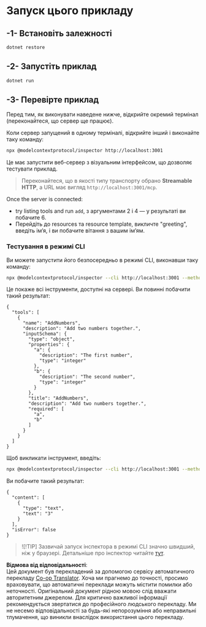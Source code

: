 <!--
CO_OP_TRANSLATOR_METADATA:
{
  "original_hash": "4eb6a48c54555c64b33c763fba3f2842",
  "translation_date": "2025-06-18T06:19:56+00:00",
  "source_file": "03-GettingStarted/06-http-streaming/solution/dotnet/README.md",
  "language_code": "uk"
}
-->
# Запуск цього прикладу

## -1- Встановіть залежності

```bash
dotnet restore
```

## -2- Запустіть приклад

```bash
dotnet run
```

## -3- Перевірте приклад

Перед тим, як виконувати наведене нижче, відкрийте окремий термінал (переконайтеся, що сервер ще працює).

Коли сервер запущений в одному терміналі, відкрийте інший і виконайте таку команду:

```bash
npx @modelcontextprotocol/inspector http://localhost:3001
```

Це має запустити веб-сервер з візуальним інтерфейсом, що дозволяє тестувати приклад.

> Переконайтеся, що в якості типу транспорту обрано **Streamable HTTP**, а URL має вигляд `http://localhost:3001/mcp`.

Once the server is connected: 

- try listing tools and run `add`, з аргументами 2 і 4 — у результаті ви побачите 6.
- Перейдіть до resources та resource template, викличте "greeting", введіть ім’я, і ви побачите вітання з вашим ім’ям.

### Тестування в режимі CLI

Ви можете запустити його безпосередньо в режимі CLI, виконавши таку команду:

```bash 
npx @modelcontextprotocol/inspector --cli http://localhost:3001 --method tools/list
```

Це покаже всі інструменти, доступні на сервері. Ви повинні побачити такий результат:

```text
{
  "tools": [
    {
      "name": "AddNumbers",
      "description": "Add two numbers together.",
      "inputSchema": {
        "type": "object",
        "properties": {
          "a": {
            "description": "The first number",
            "type": "integer"
          },
          "b": {
            "description": "The second number",
            "type": "integer"
          }
        },
        "title": "AddNumbers",
        "description": "Add two numbers together.",
        "required": [
          "a",
          "b"
        ]
      }
    }
  ]
}
```

Щоб викликати інструмент, введіть:

```bash
npx @modelcontextprotocol/inspector --cli http://localhost:3001 --method tools/call --tool-name AddNumbers --tool-arg a=1 --tool-arg b=2
```

Ви побачите такий результат:

```text
{
  "content": [
    {
      "type": "text",
      "text": "3"
    }
  ],
  "isError": false
}
```

> ![!TIP]
> Зазвичай запуск інспектора в режимі CLI значно швидший, ніж у браузері.
> Детальніше про інспектор читайте [тут](https://github.com/modelcontextprotocol/inspector).

**Відмова від відповідальності**:  
Цей документ був перекладений за допомогою сервісу автоматичного перекладу [Co-op Translator](https://github.com/Azure/co-op-translator). Хоча ми прагнемо до точності, просимо враховувати, що автоматичні переклади можуть містити помилки або неточності. Оригінальний документ рідною мовою слід вважати авторитетним джерелом. Для критично важливої інформації рекомендується звертатися до професійного людського перекладу. Ми не несемо відповідальності за будь-які непорозуміння або неправильні тлумачення, що виникли внаслідок використання цього перекладу.
